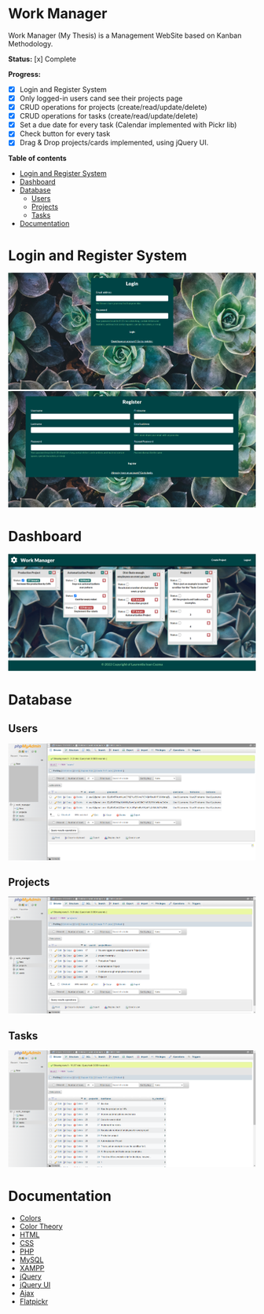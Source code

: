 # Work Manager
Work Manager (My Thesis) is a Management WebSite based on Kanban Methodology.    

**Status:** [x] Complete     

**Progress:**     
- [x] Login and Register System
- [x] Only logged-in users cand see their projects page
- [x] CRUD operations for projects (create/read/update/delete)
- [x] CRUD operations for tasks (create/read/update/delete)
- [x] Set a due date for every task (Calendar implemented with Pickr lib)
- [x] Check button for every task
- [x] Drag & Drop projects/cards implemented, using jQuery UI.

**Table of contents**
- [Login and Register System](#login-and-register-system)
- [Dashboard](#dashboard)
- [Database](#database)
    - [Users](#users)
    - [Projects](#projects)
    - [Tasks](#tasks)
- [Documentation](#documentation)
 
# Login and Register System
![login](https://github.com/laurentiucozma12/Work-Manager-Thesis/blob/master/projectPreview/loginn.png)      
![register](https://github.com/laurentiucozma12/Work-Manager-Thesis/blob/master/projectPreview/registerr.png)        
# Dashboard  
![dashboard](https://github.com/laurentiucozma12/Work-Manager-Thesis/blob/master/projectPreview/dashboardd.png)   
# Database    
## Users
![database_users](https://github.com/laurentiucozma12/Work-Manager-Thesis/blob/master/projectPreview/database_users.png)   
## Projects  
![database_projects](https://github.com/laurentiucozma12/Work-Manager-Thesis/blob/master/projectPreview/database_projects.png)     
## Tasks 
![database_tasks](https://github.com/laurentiucozma12/Work-Manager-Thesis/blob/master/projectPreview/database_tasks.png)      
    
# Documentation
- [Colors](https://www.canva.com/learn/100-color-combinations/#100-color-palettes)
- [Color Theory](https://thenextweb.com/news/how-to-create-the-right-emotions-with-color-in-web-design)
- [HTML](https://developer.mozilla.org/en-US/docs/Web/HTML)
- [CSS](https://developer.mozilla.org/en-US/docs/Web/CSS)
- [PHP](https://www.php.net/docs.php)
- [MySQL](https://dev.mysql.com/doc/)
- [XAMPP](https://www.apachefriends.org/docs/)
- [jQuery](https://api.jquery.com/)
- [jQuery UI](https://api.jqueryui.com/)
- [Ajax](https://api.jquery.com/jquery.ajax/)
- [Flatpickr](https://flatpickr.js.org/)